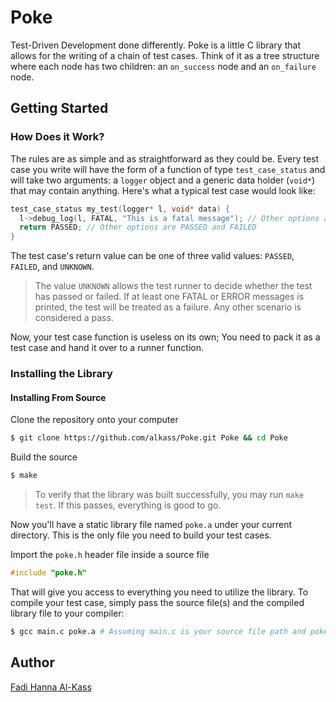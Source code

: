 # Poke
Test-Driven Development done differently. Poke is a little C library that allows for the writing of a chain of test cases. Think of it as a tree structure where each node has two children: an `on_success` node and an `on_failure` node.

## Getting Started
### How Does it Work?
The rules are as simple and as straightforward as they could be. Every test case you write will have the form of a function of type `test_case_status` and will take two arguments: a `logger` object and a generic data holder (`void*`) that may contain anything. Here's what a typical test case would look like:

```c
test_case_status my_test(logger* l, void* data) {
  l->debug_log(l, FATAL, "This is a fatal message"); // Other options are ERROR, WARN, PASS, and INFO
  return PASSED; // Other options are PASSED and FAILED
}
```

The test case's return value can be one of three valid values: `PASSED`, `FAILED`, and `UNKNOWN`.

> The value `UNKNOWN` allows the test runner to decide whether the test has passed or failed. If at least one FATAL or ERROR messages is printed, the test will be treated as a failure. Any other scenario is considered a pass.

Now, your test case function is useless on its own; You need to pack it as a test case and hand it over to a runner function.

### Installing the Library
#### Installing From Source
Clone the repository onto your computer

```bash
$ git clone https://github.com/alkass/Poke.git Poke && cd Poke
```

Build the source

```bash
$ make
```

> To verify that the library was built successfully, you may run `make test`. If this passes, everything is good to go.

Now you'll have a static library file named `poke.a` under your current directory. This is the only file you need to build your test cases.

Import the `poke.h` header file inside a source file

```c
#include "poke.h"
```

That will give you access to everything you need to utilize the library. To compile your test case, simply pass the source file(s) and the compiled library file to your compiler:

```bash
$ gcc main.c poke.a # Assuming main.c is your source file path and poke.a is the static library path
```

## Author
[Fadi Hanna Al-Kass](https://github.com/alkass)
